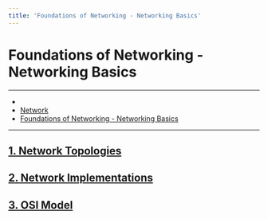 ```yaml
---
title: 'Foundations of Networking - Networking Basics'
---
```


# <a href="/network/" class="nav-button transform"><span></span></a>Foundations of Networking - Networking Basics

---

<ul class="breadcrumbs2">
    <li><a href="/"><span class="icon mif-home"></span></a></li>
    <li><a href="/network">Network</a></li>
    <li><a href="/network/foundations-of-networking-networking-basics">Foundations of Networking - Networking Basics</a></li>
</ul>

---

##  [1. Network Topologies](/network/foundations-of-networking-networking-basics/1-network-topologies)
##  [2. Network Implementations](/network/foundations-of-networking-networking-basics/2-network-implementations)
##  [3. OSI Model](/network/foundations-of-networking-networking-basics/3-osi-model)
